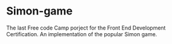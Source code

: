 # Simon-game
The last Free code Camp porject for the Front End Development Certification. An implementation of the popular Simon game.
